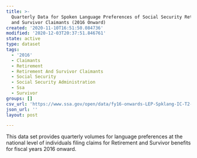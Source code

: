 ```yaml
---
title: >-
  Quarterly Data for Spoken Language Preferences of Social Security Retirement
  and Survivor Claimants (2016 Onward)
created: '2020-11-10T16:51:50.084736'
modified: '2020-12-03T20:37:51.846761'
state: active
type: dataset
tags:
  - '2016'
  - Claimants
  - Retirement
  - Retirement And Survivor Claimants
  - Social Security
  - Social Security Administration
  - Ssa
  - Survivor
groups: []
csv_url: 'https://www.ssa.gov/open/data/fy16-onwards-LEP-Spklang-IC-T2-Rib-Qtrly.csv'
json_url: ''
layout: post

---
```

This data set provides quarterly volumes for language preferences at the national level of individuals filing claims for Retirement and Survivor benefits for fiscal years 2016 onward.

